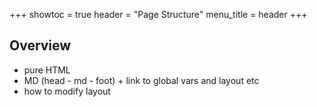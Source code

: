 +++
showtoc = true
header = "Page Structure"
menu_title = header
+++

## Overview

* pure HTML
* MD (head - md - foot) + link to global vars and layout etc
* how to modify layout

